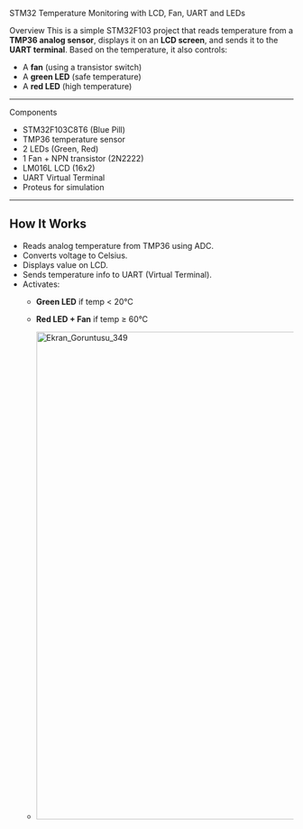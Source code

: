 STM32 Temperature Monitoring with LCD, Fan, UART and LEDs

 Overview
This is a simple STM32F103 project that reads temperature from a **TMP36 analog sensor**, displays it on an **LCD screen**, and sends it to the **UART terminal**. Based on the temperature, it also controls:
- A **fan** (using a transistor switch)
- A **green LED** (safe temperature)
- A **red LED** (high temperature)

---

Components

- STM32F103C8T6 (Blue Pill)
- TMP36 temperature sensor
- 2 LEDs (Green, Red)
- 1 Fan + NPN transistor (2N2222)
- LM016L LCD (16x2)
- UART Virtual Terminal
- Proteus for simulation

---

##  How It Works

- Reads analog temperature from TMP36 using ADC.
- Converts voltage to Celsius.
- Displays value on LCD.
- Sends temperature info to UART (Virtual Terminal).
- Activates:
  - **Green LED** if temp < 20°C  
  - **Red LED + Fan** if temp ≥ 60°C
 
    
  - <img width="1274" height="865" alt="Ekran_Goruntusu_349" src="https://github.com/user-attachments/assets/13980d80-c682-4d33-a325-87512a3863c5" />

